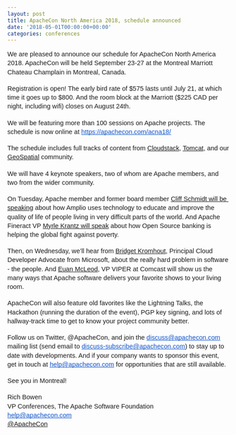 ```yaml
---
layout: post
title: ApacheCon North America 2018, schedule announced
date: '2018-05-01T00:00:00+00:00'
categories: conferences
---
```

<span id="docs-internal-guid-674e55e7-16fc-f185-5648-f56236a5da9c">
    <p dir="ltr" style="line-height: 1.38; margin-top: 0pt; margin-bottom: 0pt;"><span style="font-size: 11pt; font-family: Arial; background-color: transparent; font-variant-numeric: normal; font-variant-east-asian: normal; vertical-align: baseline; white-space: pre-wrap;">We are pleased to announce our schedule for ApacheCon North America 2018. ApacheCon will be held September 23-27 at the Montreal Marriott Chateau Champlain in Montreal, Canada.</span></p><br />
    <p dir="ltr" style="line-height: 1.38; margin-top: 0pt; margin-bottom: 0pt;"><span style="font-size: 11pt; font-family: Arial; background-color: transparent; font-variant-numeric: normal; font-variant-east-asian: normal; vertical-align: baseline; white-space: pre-wrap;">Registration is open! The early bird rate of $575 lasts until July 21, at which time it goes up to $800. And the room block at the Marriott ($225 CAD per night, including wifi) closes on August 24th.</span></p><br />
    <p dir="ltr" style="line-height: 1.38; margin-top: 0pt; margin-bottom: 0pt;"><span style="font-size: 11pt; font-family: Arial; background-color: transparent; font-variant-numeric: normal; font-variant-east-asian: normal; vertical-align: baseline; white-space: pre-wrap;">We will be featuring more than 100 sessions on Apache projects. The schedule is now online at </span><a href="https://apachecon.com/acna18/"><span style="font-size: 11pt; font-family: Arial; color: #1155cc; background-color: transparent; font-variant-numeric: normal; font-variant-east-asian: normal; text-decoration-line: underline; text-decoration-skip-ink: none; vertical-align: baseline; white-space: pre-wrap;">https://apachecon.com/acna18/</span></a></p><br />
    <p dir="ltr" style="line-height: 1.38; margin-top: 0pt; margin-bottom: 0pt;"><span style="font-size: 11pt; font-family: Arial; background-color: transparent; font-variant-numeric: normal; font-variant-east-asian: normal; vertical-align: baseline; white-space: pre-wrap;">The schedule includes full tracks of content from <a href="http://cloudstackcollab.org/">Cloudstack</a>, <a href="http://tomcat.apache.org/conference.html">Tomcat</a>, and our <a href="http://apachecon.dukecon.org/acna/2018/#/schedule?search=geospatial">GeoSpatial</a> community.</span></p><br />
    <p dir="ltr" style="line-height: 1.38; margin-top: 0pt; margin-bottom: 0pt;"><span style="font-size: 11pt; font-family: Arial; background-color: transparent; font-variant-numeric: normal; font-variant-east-asian: normal; vertical-align: baseline; white-space: pre-wrap;">We will have 4 keynote speakers, two of whom are Apache members, and two from the wider community.</span></p><br />
    <p dir="ltr" style="line-height: 1.38; margin-top: 0pt; margin-bottom: 0pt;"><span style="font-size: 11pt; font-family: Arial; background-color: transparent; font-variant-numeric: normal; font-variant-east-asian: normal; vertical-align: baseline; white-space: pre-wrap;">On Tuesday, Apache member and former board member <a href="http://apachecon.dukecon.org/acna/2018/#/scheduledEvent/df977fd305a31b903">Cliff Schmidt will be speaking</a> about how Amplio uses technology to educate and improve the quality of life of people living in very difficult parts of the world. And Apache Fineract VP <a href="http://apachecon.dukecon.org/acna/2018/#/scheduledEvent/22c6c30412a3828d6">Myrle Krantz will speak</a> about how Open Source banking is helping the global fight against poverty.</span></p><br />
    <p dir="ltr" style="line-height: 1.38; margin-top: 0pt; margin-bottom: 0pt;"><span style="font-size: 11pt; font-family: Arial; background-color: transparent; font-variant-numeric: normal; font-variant-east-asian: normal; vertical-align: baseline; white-space: pre-wrap;">Then, on Wednesday, we’ll hear from <a href="http://apachecon.dukecon.org/acna/2018/#/scheduledEvent/fbbb2384fa91ebc6b">Bridget Kromhout</a>, Principal Cloud Developer Advocate from Microsoft, about the really hard problem in software - the people. And <a href="http://apachecon.dukecon.org/acna/2018/#/scheduledEvent/88d50c3613852c2de">Euan McLeod</a>, ‎VP VIPER at ‎Comcast will show us the many ways that Apache software delivers your favorite shows to your living room.</span></p><br />
    <p dir="ltr" style="line-height: 1.38; margin-top: 0pt; margin-bottom: 0pt;"><span style="font-size: 11pt; font-family: Arial; background-color: transparent; font-variant-numeric: normal; font-variant-east-asian: normal; vertical-align: baseline; white-space: pre-wrap;">ApacheCon will also feature old favorites like the Lightning Talks, the Hackathon (running the duration of the event), PGP key signing, and lots of hallway-track time to get to know your project community better.</span></p><br />
    <p dir="ltr" style="line-height: 1.38; margin-top: 0pt; margin-bottom: 0pt;"><span style="font-size: 11pt; font-family: Arial; background-color: transparent; font-variant-numeric: normal; font-variant-east-asian: normal; vertical-align: baseline; white-space: pre-wrap;">Follow us on Twitter, @ApacheCon, and join the </span><a href="mailto:discuss@apachecon.com"><span style="font-size: 11pt; font-family: Arial; color: #1155cc; background-color: transparent; font-variant-numeric: normal; font-variant-east-asian: normal; text-decoration-line: underline; text-decoration-skip-ink: none; vertical-align: baseline; white-space: pre-wrap;">discuss@apachecon.com</span></a><span style="font-size: 11pt; font-family: Arial; background-color: transparent; font-variant-numeric: normal; font-variant-east-asian: normal; vertical-align: baseline; white-space: pre-wrap;"> mailing list (send email to </span><a href="mailto:discuss-subscribe@apachecon.com"><span style="font-size: 11pt; font-family: Arial; color: #1155cc; background-color: transparent; font-variant-numeric: normal; font-variant-east-asian: normal; text-decoration-line: underline; text-decoration-skip-ink: none; vertical-align: baseline; white-space: pre-wrap;">discuss-subscribe@apachecon.com</span></a><span style="font-size: 11pt; font-family: Arial; background-color: transparent; font-variant-numeric: normal; font-variant-east-asian: normal; vertical-align: baseline; white-space: pre-wrap;">) to stay up to date with developments. And if your company wants to sponsor this event, get in touch at </span><a href="mailto:help@apachecon.com"><span style="font-size: 11pt; font-family: Arial; color: #1155cc; background-color: transparent; font-variant-numeric: normal; font-variant-east-asian: normal; text-decoration-line: underline; text-decoration-skip-ink: none; vertical-align: baseline; white-space: pre-wrap;">help@apachecon.com</span></a><span style="font-size: 11pt; font-family: Arial; background-color: transparent; font-variant-numeric: normal; font-variant-east-asian: normal; vertical-align: baseline; white-space: pre-wrap;"> for opportunities that are still available.</span></p><br />
    <p dir="ltr" style="line-height: 1.38; margin-top: 0pt; margin-bottom: 0pt;"><span style="font-size: 11pt; font-family: Arial; background-color: transparent; font-variant-numeric: normal; font-variant-east-asian: normal; vertical-align: baseline; white-space: pre-wrap;">See you in Montreal!</span></p><br />
    <p dir="ltr" style="line-height: 1.38; margin-top: 0pt; margin-bottom: 0pt;"><span style="font-size: 11pt; font-family: Arial; background-color: transparent; font-variant-numeric: normal; font-variant-east-asian: normal; vertical-align: baseline; white-space: pre-wrap;">Rich Bowen</span></p>
    <p dir="ltr" style="line-height: 1.38; margin-top: 0pt; margin-bottom: 0pt;"><span style="font-size: 11pt; font-family: Arial; background-color: transparent; font-variant-numeric: normal; font-variant-east-asian: normal; vertical-align: baseline; white-space: pre-wrap;">VP Conferences, The Apache Software Foundation</span></p>
    <p dir="ltr" style="line-height: 1.38; margin-top: 0pt; margin-bottom: 0pt;"><a href="mailto:help@apachecon.com"><span style="font-size: 11pt; font-family: Arial; color: #1155cc; background-color: transparent; font-variant-numeric: normal; font-variant-east-asian: normal; text-decoration-line: underline; text-decoration-skip-ink: none; vertical-align: baseline; white-space: pre-wrap;">help@apachecon.com</span></a></p>
    <p dir="ltr" style="line-height: 1.38; margin-top: 0pt; margin-bottom: 0pt;"><span style="font-size: 11pt; font-family: Arial; background-color: transparent; font-variant-numeric: normal; font-variant-east-asian: normal; vertical-align: baseline; white-space: pre-wrap;"><a href="http://twitter.com/apachecon">@ApacheCon</a></span></p>
    <p dir="ltr" style="line-height: 1.38; margin-top: 0pt; margin-bottom: 0pt;"><span style="font-size: 11pt; font-family: Arial; color: #1155cc; background-color: transparent; font-variant-numeric: normal; font-variant-east-asian: normal; text-decoration-line: underline; text-decoration-skip-ink: none; vertical-align: baseline; white-space: pre-wrap;"><br /></span></p>
    <div><br /></div></span>
